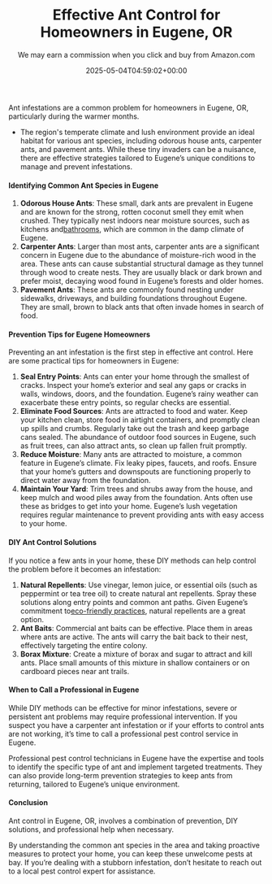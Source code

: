 ﻿---
author: We may earn a commission when you click and buy from Amazon.com
layout: post
title: Effective Ant Control for Homeowners in Eugene, OR
date: '2025-05-04T04:59:02+00:00'
categories:
- Ants
- Eugene
- Guide
tags: []
slug: /effective-ant-control-for-homeowners-in-eugene-or/
lastmod: 2025-05-07T12:21:26+03:00
---

Ant infestations are a common problem for homeowners in Eugene, OR, particularly during the warmer months.
- The region's temperate climate and lush environment provide an ideal habitat for various ant species, including odorous house ants, carpenter ants, and pavement ants.
While these tiny invaders can be a nuisance, there are effective strategies tailored to Eugene’s unique conditions to manage and prevent infestations.
#### Identifying Common Ant Species in Eugene
1. **Odorous House Ants**: These small, dark ants are prevalent in Eugene and are known for the strong, rotten coconut smell they emit when crushed. They typically nest indoors near moisture sources, such as kitchens and[bathrooms](https://pestpolicy.com/how-to-get-rid-of-ants-in-the-bathroom/), which are common in the damp climate of Eugene.
2. **Carpenter Ants**: Larger than most ants, carpenter ants are a significant concern in Eugene due to the abundance of moisture-rich wood in the area. These ants can cause substantial structural damage as they tunnel through wood to create nests. They are usually black or dark brown and prefer moist, decaying wood found in Eugene’s forests and older homes.
3. **Pavement Ants**: These ants are commonly found nesting under sidewalks, driveways, and building foundations throughout Eugene. They are small, brown to black ants that often invade homes in search of food.
#### Prevention Tips for Eugene Homeowners
Preventing an ant infestation is the first step in effective ant control. Here are some practical tips for homeowners in Eugene:
1. **Seal Entry Points**: Ants can enter your home through the smallest of cracks. Inspect your home’s exterior and seal any gaps or cracks in walls, windows, doors, and the foundation. Eugene’s rainy weather can exacerbate these entry points, so regular checks are essential.
2. **Eliminate Food Sources**: Ants are attracted to food and water. Keep your kitchen clean, store food in airtight containers, and promptly clean up spills and crumbs. Regularly take out the trash and keep garbage cans sealed. The abundance of outdoor food sources in Eugene, such as fruit trees, can also attract ants, so clean up fallen fruit promptly.
3. **Reduce Moisture**: Many ants are attracted to moisture, a common feature in Eugene’s climate. Fix leaky pipes, faucets, and roofs. Ensure that your home’s gutters and downspouts are functioning properly to direct water away from the foundation.
4. **Maintain Your Yard**: Trim trees and shrubs away from the house, and keep mulch and wood piles away from the foundation. Ants often use these as bridges to get into your home. Eugene’s lush vegetation requires regular maintenance to prevent providing ants with easy access to your home.
#### DIY Ant Control Solutions
If you notice a few ants in your home, these DIY methods can help control the problem before it becomes an infestation:
1. **Natural Repellents**: Use vinegar, lemon juice, or essential oils (such as peppermint or tea tree oil) to create natural ant repellents. Spray these solutions along entry points and common ant paths. Given Eugene’s commitment to[eco-friendly practices](https://pestpolicy.com/how-long-does-it-take-for-borax-to-kill-ants/), natural repellents are a great option.
2. **Ant Baits**: Commercial ant baits can be effective. Place them in areas where ants are active. The ants will carry the bait back to their nest, effectively targeting the entire colony.
3. **Borax Mixture**: Create a mixture of borax and sugar to attract and kill ants. Place small amounts of this mixture in shallow containers or on cardboard pieces near ant trails.
#### When to Call a Professional in Eugene
While DIY methods can be effective for minor infestations, severe or persistent ant problems may require professional intervention. If you suspect you have a carpenter ant infestation or if your efforts to control ants are not working, it’s time to call a professional pest control service in Eugene.

Professional pest control technicians in Eugene have the expertise and tools to identify the specific type of ant and implement targeted treatments. They can also provide long-term prevention strategies to keep ants from returning, tailored to Eugene’s unique environment.
#### Conclusion
Ant control in Eugene, OR, involves a combination of prevention, DIY solutions, and professional help when necessary.

By understanding the common ant species in the area and taking proactive measures to protect your home, you can keep these unwelcome pests at bay. If you’re dealing with a stubborn infestation, don’t hesitate to reach out to a local pest control expert for assistance.